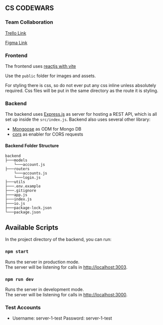 ## CS CODEWARS

### Team Collaboration

[Trello Link](https://trello.com/invite/b/tnI3ug3L/ATTIf64c29a50c8cced0ecc33aa4697ef45660F6C5E4/code-wars)

[Figma Link](https://www.figma.com/file/KR3Tn7II7E7FsCbRkeHZ8E/Untitled?node-id=57%3A2&t=ClSuxoFhiG3wbPZy-1)

### Frontend

The frontend uses [reactjs with vite](https://vitejs.dev/)

Use the `public` folder for images and assets.

For styling there is css, so do not ever put any css inline unless absolutely required. Css files will be put in the same directory as the route it is styling.

### Backend

The backend uses [Express.js](https://expressjs.com/) as server for hosting a REST API, which is all set up inside the `src/index.js`.
Backend also uses several other library:

- [Mongoose](https://expressjs.com/) as ODM for Mongo DB
- [cors](https://www.npmjs.com/package/cors) as enabler for CORS requests

#### Backend Folder Structure

```
backend
├───models
    └───account.js
├───routers
    └───accounts.js
    └───login.js
├───utils
├───.env.example
├───.gitignore
├───app.js
├───index.js
├───io.js
├───package-lock.json
└───package.json
```

## Available Scripts

In the project directory of the backend, you can run:

### `npm start`

Runs the server in production mode.\
The server will be listening for calls in [http://localhost:3003](http://localhost:3003).

### `npm run dev`

Runs the server in development mode.\
The server will be listening for calls in [http://localhost:3000](http://localhost:3003).

### Test Accounts

- Username: server-1-test Password: server-1-test
